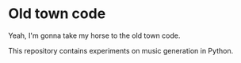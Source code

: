 # Old town code

Yeah, I'm gonna take my horse to the old town code.

This repository contains experiments on music generation in Python.
